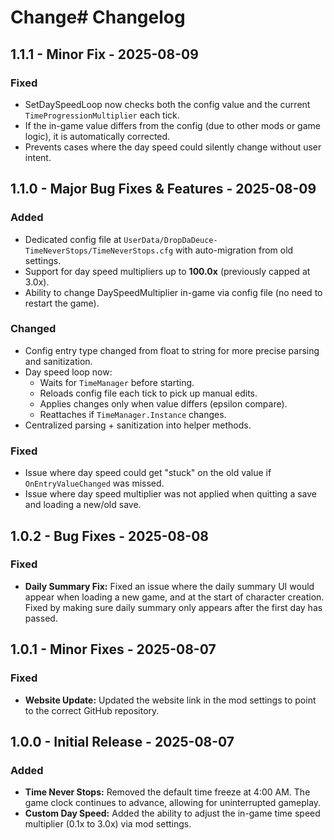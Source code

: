 # Change# Changelog

## 1.1.1 - Minor Fix - 2025-08-09
### Fixed
- SetDaySpeedLoop now checks both the config value and the current `TimeProgressionMultiplier` each tick.
- If the in-game value differs from the config (due to other mods or game logic), it is automatically corrected.
- Prevents cases where the day speed could silently change without user intent.

## 1.1.0 - Major Bug Fixes & Features - 2025-08-09
### Added
- Dedicated config file at `UserData/DropDaDeuce-TimeNeverStops/TimeNeverStops.cfg` with auto-migration from old settings.
- Support for day speed multipliers up to **100.0x** (previously capped at 3.0x).
- Ability to change DaySpeedMultiplier in-game via config file (no need to restart the game).

### Changed
- Config entry type changed from float to string for more precise parsing and sanitization.
- Day speed loop now:
  - Waits for `TimeManager` before starting.
  - Reloads config file each tick to pick up manual edits.
  - Applies changes only when value differs (epsilon compare).
  - Reattaches if `TimeManager.Instance` changes.
- Centralized parsing + sanitization into helper methods.

### Fixed
- Issue where day speed could get "stuck" on the old value if `OnEntryValueChanged` was missed.
- Issue where day speed multiplier was not applied when quitting a save and loading a new/old save.

## 1.0.2 - Bug Fixes - 2025-08-08
### Fixed
- **Daily Summary Fix:** Fixed an issue where the daily summary UI would appear when loading a new game, and at the start of character creation. Fixed by making sure daily summary only appears after the first day has passed.

## 1.0.1 - Minor Fixes - 2025-08-07
### Fixed
- **Website Update:** Updated the website link in the mod settings to point to the correct GitHub repository.

## 1.0.0 - Initial Release - 2025-08-07
### Added
- **Time Never Stops:** Removed the default time freeze at 4:00 AM. The game clock continues to advance, allowing for uninterrupted gameplay.
- **Custom Day Speed:** Added the ability to adjust the in-game time speed multiplier (0.1x to 3.0x) via mod settings.